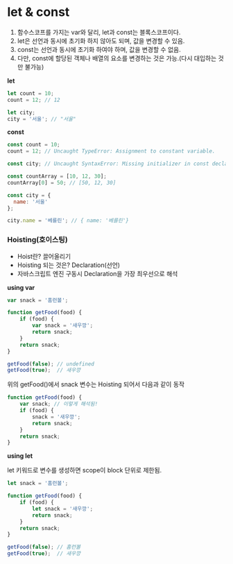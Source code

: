 # let & const

1. 함수스코프를 가지는 var와 달리, let과 const는 블록스코프이다.
2. let은 선언과 동시에 초기화 하지 않아도 되며, 값을 변경할 수 있음.
3. const는 선언과 동시에 초기화 하여야 하며, 값을 변경할 수 없음.
4. 다만, const에 할당된 객체나 배열의 요소를 변경하는 것은 가능.(다시 대입하는 것만 불가능)

**let**
``` javascript
let count = 10;
count = 12; // 12

let city;
city = '서울'; // "서울"
```

**const**
``` javascript
const count = 10;
count = 12; // Uncaught TypeError: Assignment to constant variable.

const city; // Uncaught SyntaxError: Missing initializer in const declaration
```

``` javascript
const countArray = [10, 12, 30];
countArray[0] = 50; // [50, 12, 30]

const city = {
  name: '서울'
};

city.name = '베를린'; // { name: '베를린'}
```

### Hoisting(호이스팅)

- Hoist란? 끌어올리기
- Hoisting 되는 것은? Declaration(선언)
- 자바스크립트 엔진 구동시 Declaration을 가장 최우선으로 해석

**using var**
``` javascript
var snack = '홈런볼';

function getFood(food) {
    if (food) {
        var snack = '새우깡';
        return snack;
    }
    return snack;
}

getFood(false); // undefined
getFood(true);  // 새우깡
```

위의 getFood()에서 snack 변수는 Hoisting 되어서 다음과 같이 동작

``` javascript
function getFood(food) {
    var snack; // 이렇게 해석됨!
    if (food) {
        snack = '새우깡';
        return snack;
    }
    return snack;
}
```

**using let**

let 키워드로 변수를 생성하면 scope이 block 단위로 제한됨.

``` javascript
let snack = '홈런볼';

function getFood(food) {
    if (food) {
        let snack = '새우깡';
        return snack;
    }
    return snack;
}

getFood(false); // 홈런볼
getFood(true);  // 새우깡
```